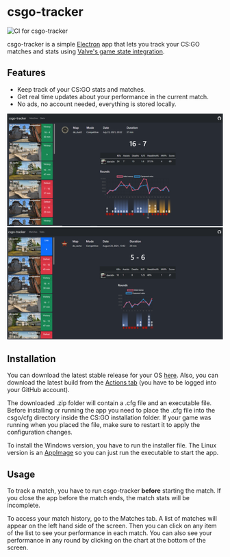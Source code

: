# csgo-tracker
![CI for csgo-tracker](https://github.com/davidaf3/csgo-tracker/actions/workflows/csgo-tracker.yml/badge.svg)

csgo-tracker is a simple [Electron](https://www.electronjs.org/) app that lets you track your CS:GO matches and stats using [Valve's game state integration](https://developer.valvesoftware.com/wiki/Counter-Strike:_Global_Offensive_Game_State_Integration).

## Features
- Keep track of your CS:GO stats and matches.
- Get real time updates about your performance in the current match.
- No ads, no account needed, everything is stored locally.

<img src="screenshot1.png" alt="screenshot1" width="800"/>
<img src="screenshot2.png" alt="screenshot2" width="800"/>

## Installation
You can download the latest stable release for your OS [here](https://github.com/davidaf3/csgo-tracker/releases). Also, you can download the latest build from the [Actions tab](https://github.com/davidaf3/csgo-tracker/actions) (you have to be logged into your GitHub account). 

The downloaded .zip folder will contain a .cfg file and an executable file. Before installing or running the app you need to place the .cfg file into the csgo/cfg directory inside the CS:GO installation folder. If your game was running when you placed the file, make sure to restart it to apply the configuration changes.

To install the Windows version, you have to run the installer file. The Linux version is an [AppImage](https://appimage.org/) so you can just run the executable to start the app.

## Usage
To track a match, you have to run csgo-tracker **before** starting the match. If you close the app before the match ends, the match stats will be incomplete. 

To access your match history, go to the Matches tab. A list of matches will appear on the left hand side of the screen. Then you can click on any item of the list to see your performance in each match. You can also see your performance in any round by clicking on the chart at the bottom of the screen.
